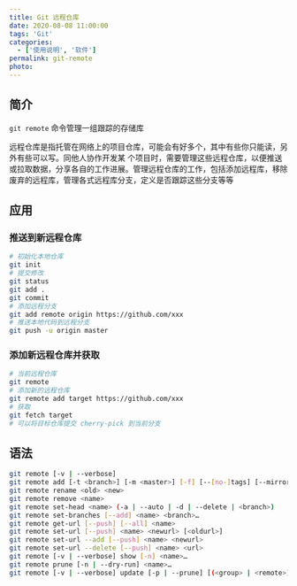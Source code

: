 ```yaml
---
title: Git 远程仓库
date: 2020-08-08 11:00:00
tags: 'Git'
categories:
  - ['使用说明', '软件']
permalink: git-remote
photo:
---
```


## 简介

`git remote` 命令管理一组跟踪的存储库

远程仓库是指托管在网络上的项目仓库，可能会有好多个，其中有些你只能读，另外有些可以写。同他人协作开发某 个项目时，需要管理这些远程仓库，以便推送或拉取数据，分享各自的工作进展。管理远程仓库的工作，包括添加远程库，移除废弃的远程库，管理各式远程库分支，定义是否跟踪这些分支等等

## 应用

### 推送到新远程仓库

```sh
# 初始化本地仓库
git init
# 提交修改
git status
git add .
git commit
# 添加远程分支
git add remote origin https://github.com/xxx
# 推送本地代码到远程分支
git push -u origin master
```

### 添加新远程仓库并获取

```sh
# 当前远程仓库
git remote
# 添加新的远程仓库
git remote add target https://github.com/xxx
# 获取
git fetch target
# 可以将目标仓库提交 cherry-pick 到当前分支
```

<!-- more -->

## 语法

```sh
git remote [-v | --verbose]
git remote add [-t <branch>] [-m <master>] [-f] [--[no-]tags] [--mirror=<fetch|push>] <name> <url>
git remote rename <old> <new>
git remote remove <name>
git remote set-head <name> (-a | --auto | -d | --delete | <branch>)
git remote set-branches [--add] <name> <branch>…​
git remote get-url [--push] [--all] <name>
git remote set-url [--push] <name> <newurl> [<oldurl>]
git remote set-url --add [--push] <name> <newurl>
git remote set-url --delete [--push] <name> <url>
git remote [-v | --verbose] show [-n] <name>…​
git remote prune [-n | --dry-run] <name>…​
git remote [-v | --verbose] update [-p | --prune] [(<group> | <remote>)…​]
```
